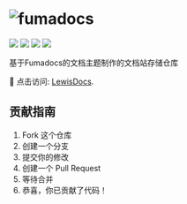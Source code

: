 # ![fumadocs](https://socialify.git.ci/Lewis-Lian/fumadocs/image?custom_language=Next.js&font=Inter&language=1&name=1&owner=1&pattern=Signal&theme=Light)

![](https://img.shields.io/badge/Markdown-000000?style=flat&logo=Markdown&logoColor=ffffff) ![](https://img.shields.io/badge/Node.js-5FA04E?style=flat&logo=Node.js&logoColor=ffffff) ![](https://github.com/antonkomarev/github-profile-views-counter) ![](https://img.shields.io/github/license/Lewis-Lian/fumadocs.svg?logo=github)

基于Fumadocs的文档主题制作的文档站存储仓库

📘 点击访问: [LewisDocs](https://docs.l615.com/).

## 贡献指南

1. Fork 这个仓库
2. 创建一个分支
3. 提交你的修改
4. 创建一个 Pull Request
5. 等待合并
6. 恭喜，你已贡献了代码！
